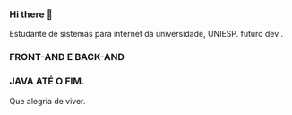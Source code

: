 ### Hi there 👋

Estudante de sistemas para internet da universidade, UNIESP.
futuro  dev . 
### FRONT-AND E BACK-AND
 ### JAVA ATÉ O FIM.
Que alegria de viver. 
 
